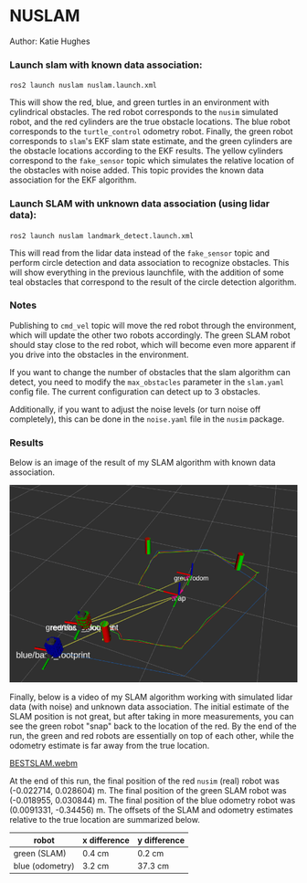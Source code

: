 # NUSLAM
Author: Katie Hughes

### Launch slam with known data association:
`ros2 launch nuslam nuslam.launch.xml`

This will show the red, blue, and green turtles in an environment with cylindrical obstacles. The red robot corresponds to the `nusim` simulated robot, and the red cylinders are the true obstacle locations. The blue robot corresponds to the `turtle_control` odometry robot. Finally, the green robot corresponds to `slam`'s EKF slam state estimate, and the green cylinders are the obstacle locations according to the EKF results. The yellow cylinders correspond to the `fake_sensor` topic which simulates the relative location of the obstacles with noise added. This topic provides the known data association for the EKF algorithm.

### Launch SLAM with unknown data association (using lidar data):
`ros2 launch nuslam landmark_detect.launch.xml`

This will read from the lidar data instead of the `fake_sensor` topic and perform circle detection and data association to recognize obstacles. This will show everything in the previous launchfile, with the addition of some teal obstacles that correspond to the result of the circle detection algorithm.

### Notes

Publishing to `cmd_vel` topic will move the red robot through the environment, which will update the other two robots accordingly. The green SLAM robot should stay close to the red robot, which will become even more apparent if you drive into the obstacles in the environment. 

If you want to change the number of obstacles that the slam algorithm can detect, you need to modify the `max_obstacles` parameter in the `slam.yaml` config file. The current configuration can detect up to 3 obstacles.

Additionally, if you want to adjust the noise levels (or turn noise off completely), this can be done in the `noise.yaml` file in the `nusim` package.

### Results

Below is an image of the result of my SLAM algorithm with known data association.

![Slam Path](images/LabeledSlamPath.png?raw=true "Slam Path")

Finally, below is a video of my SLAM algorithm working with simulated lidar data (with noise) and unknown data association. The initial estimate of the SLAM position is not great, but after taking in more measurements, you can see the green robot "snap" back to the location of the red. By the end of the run, the green and red robots are essentially on top of each other, while the odometry estimate is far away from the true location.

[BESTSLAM.webm](https://user-images.githubusercontent.com/53623710/224413751-8f278ed7-de68-4f1f-9841-a1173f067ec1.webm)


At the end of this run, the final position of the red `nusim` (real) robot was (-0.022714, 0.028604) m.  The final position of the green SLAM robot was (-0.018955, 0.030844) m. The final position of the blue odometry robot was (0.0091331, -0.34456) m. The offsets of the SLAM and odometry estimates relative to the true location are summarized below.


| robot | x difference | y difference | 
| ------| ------------- | --------------- |
| green (SLAM) | 0.4 cm | 0.2 cm |
| blue (odometry) | 3.2 cm | 37.3 cm |
